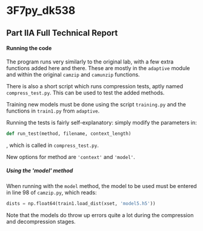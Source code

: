 # 3F7py_dk538
## Part IIA Full Technical Report

#### Running the code

The program runs very similarly to the original lab, with a few extra functions added here and there. These are mostly in the `adaptive` module and within the original `camzip` and `camunzip` functions.

There is also a short script which runs compression tests, aptly named `compress_test.py`. This can be used to test the added methods. 

Training new models must be done using the script `training.py` and the functions in `train1.py` from `adaptive`.

Running the tests is fairly self-explanatory: simply modify the parameters in: 

```python
def run_test(method, filename, context_length)
```
, which is called in `compress_test.py`.

New options for method are `'context'` and `'model'`.

##### Using the 'model' method

When running with the `model` method, the model to be used must be entered in line 98 of `camzip.py`, which reads:

```python
dists = np.float64(train1.load_dist(xset, 'model5.h5'))
```

Note that the models do throw up errors quite a lot during the compression and decompression stages.
